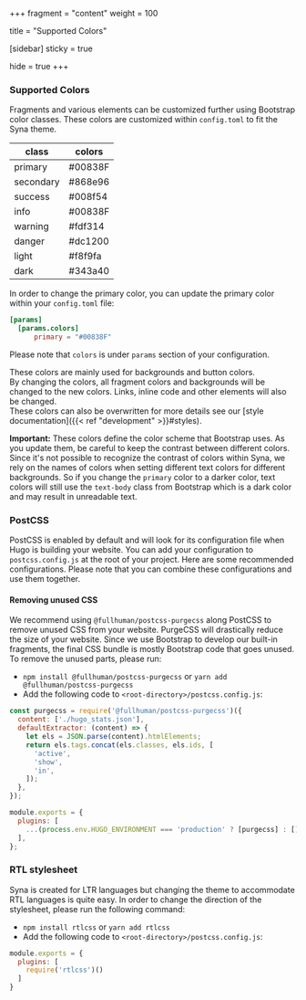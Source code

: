 +++
fragment = "content"
weight = 100

title = "Supported Colors"

[sidebar]
  sticky = true

hide = true
+++

### Supported Colors

Fragments and various elements can be customized further using Bootstrap color classes.
These colors are customized within `config.toml` to fit the Syna theme.

| class     | colors  |
| --------- | ------- |
| primary   | #00838F |
| secondary | #868e96 |
| success   | #008f54 |
| info      | #00838F |
| warning   | #fdf314 |
| danger    | #dc1200 |
| light     | #f8f9fa |
| dark      | #343a40 |

In order to change the primary color, you can update the primary color within your `config.toml` file:

```toml
[params]
  [params.colors]
      primary = "#00838F"
```

Please note that `colors` is under `params` section of your configuration.

These colors are mainly used for backgrounds and button colors.  
By changing the colors, all fragment colors and backgrounds will be changed to the new colors. Links, inline code and other elements will also be changed.  
These colors can also be overwritten for more details see our [style documentation]({{< ref "development" >}}#styles).

**Important:** These colors define the color scheme that Bootstrap uses. As you update them, be careful to keep the contrast between different colors. Since it's not possible to recognize the contrast of colors within Syna, we rely on the names of colors when setting different text colors for different backgrounds. So if you change the `primary` color to a darker color, text colors will still use the `text-body` class from Bootstrap which is a dark color and may result in unreadable text.

### PostCSS

PostCSS is enabled by default and will look for its configuration file when Hugo is building your website. You can add your configuration to `postcss.config.js` at the root of your project. Here are some recommended configurations. Please note that you can combine these configurations and use them together.

#### Removing unused CSS

We recommend using `@fullhuman/postcss-purgecss` along PostCSS to remove unused CSS from your website. PurgeCSS will drastically reduce the size of your website. Since we use Bootstrap to develop our built-in fragments, the final CSS bundle is mostly Bootstrap code that goes unused. To remove the unused parts, please run:

- `npm install @fullhuman/postcss-purgecss` or `yarn add @fullhuman/postcss-purgecss`
- Add the following code to `<root-directory>/postcss.config.js`:

```javascript
const purgecss = require('@fullhuman/postcss-purgecss')({
  content: ['./hugo_stats.json'],
  defaultExtractor: (content) => {
    let els = JSON.parse(content).htmlElements;
    return els.tags.concat(els.classes, els.ids, [
      'active',
      'show',
      'in',
    ]);
  },
});

module.exports = {
  plugins: [
    ...(process.env.HUGO_ENVIRONMENT === 'production' ? [purgecss] : []),
  ],
};
```

### RTL stylesheet

Syna is created for LTR languages but changing the theme to accommodate RTL languages is quite easy. In order to change the direction of the stylesheet, please run the following command:

- `npm install rtlcss` or `yarn add rtlcss`
- Add the following code to `<root-directory>/postcss.config.js`:

```javascript
module.exports = {
  plugins: [
    require('rtlcss')()
  ]
}
```
